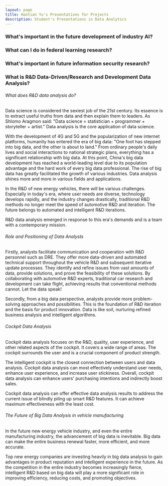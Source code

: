 ```yaml
---
layout: page
title: Haotian Yu's Presentations for Projects
description: Student's Presentations in Data Analytics
---
```


### What's important in the future development of industry AI?


### What can I do in federal learning research?



### What's important in future information security research?



### What is R&D Data-Driven/Research and Development Data Analysis?

###### What does R&D data analysis do?

Data science is considered the sexiest job of the 21st century. 
Its essence is to extract useful truths from data and then explain them to leaders. 
As Shlomo Aragmon said: "Data science = statistician + programmer + storyteller + artist." 
Data analysis is the core application of data science.

With the development of 4G and 5G and the popularization of new internet platforms, 
humanity has entered the era of big data: "One foot has stepped into big data, and the 
other is about to land." From ordinary people's daily lives and social interactions to 
national strategic plans, everything has a significant relationship with big data. 
At this point, China's big data development has reached a world-leading level due to its 
population advantage and the hard work of every big data professional. The rise of big 
data has greatly facilitated the growth of various industries. Data analysis shines more 
and more in various fields and applications.

In the R&D of new energy vehicles, there will be various challenges. Especially in today's 
era, where user needs are diverse, technology develops rapidly, and the industry changes 
drastically, traditional R&D methods no longer meet the speed of automotive R&D and iteration. 
The future belongs to automated and intelligent R&D iterations.

R&D data analysis emerged in response to this era's demands and is a team with a contemporary 
mission.

###### Role and Positioning of Data Analysts

Firstly, analysts facilitate communication and cooperation with R&D personnel such as DRE. 
They offer more data-driven and automated technical support throughout the vehicle R&D and 
subsequent iterative update processes. They identify and refine issues from vast amounts of data, 
provide solutions, and prove the feasibility of these solutions. By collaborating with automotive 
R&D experts, traditional car research and development can take flight, achieving results that 
conventional methods cannot. Let the data speak!

Secondly, from a big data perspective, analysts provide more problem-solving approaches and 
possibilities. This is the foundation of R&D iteration and the basis for product innovation. 
Data is like soil, nurturing refined business analysis and intelligent algorithms.

###### Cockpit Data Analysis

Cockpit data analysis focuses on the R&D, quality, user experience, and other related aspects 
of the cockpit. It covers a wide range of areas. The cockpit surrounds the user and is a crucial 
component of product strength.

The intelligent cockpit is the closest connection between users and data analysis. Cockpit data 
analysis can most effectively understand user needs, enhance user experience, and increase user 
stickiness. Overall, cockpit data analysis can enhance users' purchasing intentions and indirectly 
boost sales.

Cockpit data analysis can offer effective data analysis results to address the current issue of
blindly piling up smart R&D features. It can achieve maximum effectiveness with the least cost.

###### The Future of Big Data Analysis in vehicle manufacturing

In the future new energy vehicle industry, and even the entire manufacturing industry, the advancement of big data is inevitable. Big data can make the entire business renewal faster, more efficient, and more accurate.

Top new energy companies are investing heavily in big data analysis to gain advantages in product reputation and intelligent experience in the future. As the competition in the entire industry becomes increasingly fierce, intelligent R&D based on big data will play a more significant role in improving efficiency, reducing costs, and promoting objectives.






